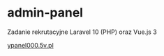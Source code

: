 # admin-panel
Zadanie rekrutacyjne Laravel 10 (PHP) oraz Vue.js 3

[ypanel000.5v.pl](https://ypanel000.5v.pl)

